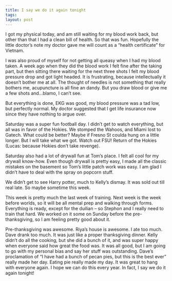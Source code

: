```yaml
---
title: I say we do it again tonight
tags: 
layout: post
---
```

I got my physical today, and am still waiting for my blood work back, but other than that I had a clean bill of health.  So that was fun.  Hopefully the little doctor’s note my doctor gave me will count as a “health certificate” for Vietnam.  



I was also proud of myself for not getting all queasy when I had my blood taken.  A week ago when they did the blood work I felt fine after the taking part, but then sitting there waiting for the next three shots I felt my blood pressure drop and got light headed.  It is frustrating, because intellectually it doesn’t bother me at all.  The thought of needles is not something that really bothers me, acupuncture is all fine an dandy.  But you draw blood or give me a few shots and…blamo, I can’t see.



But everything is done, EKG was good, my blood pressure was a tad low, but perfectly normal.  My doctor suggested that I get life insurance now since they have nothing to argue over.  



Saturday was a super fun football day.  I didn’t get to watch everything, but all was in favor of the Hokies.  We stomped the Wahoos, and Miami lost to Gatech.  What could be better?  Maybe if Fresno St coulda hung on a little longer.  But I will take what we got.  Watch out FSU! Return of the Hokies (Lucas: because Hokies don’t take revenge).



Saturday also had a lot of drywall fun at Tom’s place.  I felt all cool for my drywall know-how.  Even though drywall is pretty easy, I made all the classic mistakes on the basement so Tom’s little patch work was easy.   I am glad I didn’t have to deal with the spray on popcorn stuff.



We didn’t get to see Harry potter, much to Kelly’s dismay.  It was sold out till real late.  So maybe sometime this week.



This week is pretty much the last week of training.  Next week is the week before worlds, so it will be all mental prep and walking through forms.  Everything is ready, except for the duilian – so Stephon and I really need to train that hard.  We worked on it some on Sunday before the pre-thanksgiving, so I am feeling pretty good about it.



Pre-thanksgiving was awesome.  Riya’s house is awesome.  I ate too much.  Dave drank too much. It was just like a proper thanksgiving dinner.  Kelly didn’t do all the cooking, but she did a bunch of it, and was super happy when everyone said how great the food was.  It was all good, but I am going to go with my personal bias and say her stuff was outstanding.  Dave’s proclamation of “I have had a bunch of pecan pies, but this is the best ever” really made her day.  Eating pie really made my day.  It was great to hang with everyone again.  I hope we can do this every year.  In fact,  I say we do it again tonight!
